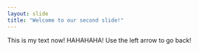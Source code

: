 ```yaml
---
layout: slide
title: "Welcome to our second slide!"
---
```

This is my text now! HAHAHAHA!
Use the left arrow to go back!
